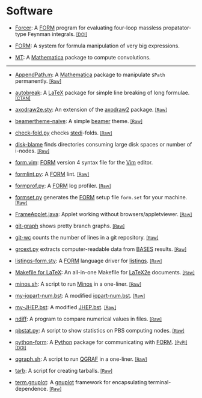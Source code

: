# Software

- [Forcer](https://github.com/benruijl/forcer):
  A [FORM](https://github.com/vermaseren/form) program for evaluating
  four-loop massless propatator-type Feynman integrals.
  <small>[[DOI]](https://doi.org/10.5281/zenodo.1043943)</small>

- [FORM](https://github.com/vermaseren/form):
  A system for formula manipulation of very big expressions.

- [MT](https://www.ttp.kit.edu/Progdata/ttp13/ttp13-027/):
  A [Mathematica](https://www.wolfram.com/mathematica/) package
  to compute convolutions.

----

- [AppendPath.m](https://gist.github.com/tueda/faaef78d0123b358e8be):
  A [Mathematica](https://www.wolfram.com/mathematica/) package to manipulate
  `$Path` permanently.
  <small>[[Raw]](https://git.io/AppendPath.m)</small>

- [autobreak](https://github.com/tueda/autobreak):
  A [LaTeX](https://www.latex-project.org/) package for simple line breaking of
  long formulae.
  <small>[[CTAN]](https://ctan.org/pkg/autobreak)</small>

- [axodraw2e.sty](https://gist.github.com/tueda/5d8a7ff9181ef630160703606f449597):
  An extension of the [axodraw2](https://www.ctan.org/pkg/axodraw2) package.
  <small>[[Raw]](https://gist.githubusercontent.com/tueda/5d8a7ff9181ef630160703606f449597/raw/axodraw2e.sty)</small>

- [beamertheme-naive](https://github.com/tueda/beamertheme-naive):
  A simple [beamer](https://github.com/josephwright/beamer) theme.
  <small>[[Raw]](https://raw.githubusercontent.com/tueda/beamertheme-naive/master/beamerthemenaive.sty)</small>

- [check-fold.py](https://gist.github.com/tueda/1e78d907130b0cd6c9b3)
  checks [stedi](https://www.nikhef.nl/~form/maindir/others/stedi/stedi.html)-folds.
  <small>[[Raw]](https://gist.githubusercontent.com/tueda/1e78d907130b0cd6c9b3/raw/check-fold.py)</small>

- [disk-blame](https://gist.github.com/tueda/caeb67bd8d5e3b0697f8fd6e8b8a79ae)
  finds directories consuming large disk spaces or number of i-nodes.
  <small>[[Raw]](https://gist.githubusercontent.com/tueda/caeb67bd8d5e3b0697f8fd6e8b8a79ae/raw/disk-blame)</small>

- [form.vim](https://github.com/tueda/form.vim):
  [FORM](https://github.com/vermaseren/form) version 4 syntax file for
  the [Vim](https://www.vim.org/) editor.

- [formlint.py](https://gist.github.com/tueda/489f55142c212aa80ce54f1256028d5e):
  A [FORM](https://github.com/vermaseren/form) lint.
  <small>[[Raw]](https://gist.githubusercontent.com/tueda/489f55142c212aa80ce54f1256028d5e/raw/formlint.py)</small>

- [formprof.py](https://gist.github.com/tueda/f44b42a12ac16c1966e9743e344615a1):
  A [FORM](https://github.com/vermaseren/form) log profiler.
  <small>[[Raw]](https://git.io/formprof.py)</small>

- [formset.py](https://gist.github.com/tueda/f44b42a12ac16c1966e9743e344615a1)
  generates the [FORM](https://github.com/vermaseren/form) setup file `form.set`
  for your machine.
  <small>[[Raw]](https://git.io/formset.py)</small>

- [FrameApplet.java](https://gist.github.com/tueda/df27d1c55a74c396593002b1700a5aa9):
  Applet working without browsers/appletviewer.
  <small>[[Raw]](https://gist.githubusercontent.com/tueda/df27d1c55a74c396593002b1700a5aa9/raw/FrameApplet.java)</small>

- [git-graph](https://gist.github.com/tueda/d411b7ddc4167c5bb209040b637d5e2d)
  shows pretty branch graphs.
  <small>[[Raw]](https://gist.githubusercontent.com/tueda/d411b7ddc4167c5bb209040b637d5e2d/raw/git-graph)</small>

- [git-wc](https://gist.github.com/tueda/6744aadd5b423c838b44)
  counts the number of lines in a git repository.
  <small>[[Raw]](https://gist.githubusercontent.com/tueda/6744aadd5b423c838b44/raw/git-wc)</small>

- [grcext.py](https://gist.github.com/tueda/33861cb5469c7c431b1b99b943a725e7)
  extracts computer-readable data from [BASES](http://minami-home.kek.jp/) results.
  <small>[[Raw]](https://gist.githubusercontent.com/tueda/33861cb5469c7c431b1b99b943a725e7/raw/grcext.py)</small>

- [listings-form.sty](https://gist.github.com/tueda/a7a15955165fe9eb7783b588870dfbd8):
  A [FORM](https://github.com/vermaseren/form) language driver for
  [listings](https://ctan.org/tex-archive/macros/latex/contrib/listings).
  <small>[[Raw]](https://gist.githubusercontent.com/tueda/a7a15955165fe9eb7783b588870dfbd8/raw/listings-form.sty)</small>

- [Makefile for LaTeX](https://github.com/tueda/makefile4latex):
  An all-in-one Makefile for [LaTeX2e](https://www.latex-project.org/)
  documents.
  <small>[[Raw]](https://raw.githubusercontent.com/tueda/makefile4latex/master/Makefile)</small>

- [minos.sh](https://gist.github.com/tueda/e5aa5414c2623ef021e5adc09e8feb55):
  A script to run [Minos](https://www.nikhef.nl/~form/maindir/others/minos/minos.html)
  in a one-liner.
  <small>[[Raw]](https://gist.githubusercontent.com/tueda/e5aa5414c2623ef021e5adc09e8feb55/raw/minos.sh)</small>

- [my-iopart-num.bst](https://gist.github.com/tueda/e256d86c9f340f3693419a4cd1311edb):
  A modified [iopart-num.bst](https://ctan.org/tex-archive/biblio/bibtex/contrib/iopart-num).
  <small>[[Raw]](https://gist.githubusercontent.com/tueda/e256d86c9f340f3693419a4cd1311edb/raw/my-iopart-num.bst)</small>

- [my-JHEP.bst](https://gist.github.com/tueda/515c813ad4dc42d8558a20aef94a83c9):
  A modified [JHEP.bst](https://jhep.sissa.it/jhep/help/JHEP_TeXclass.jsp).
  <small>[[Raw]](https://gist.githubusercontent.com/tueda/515c813ad4dc42d8558a20aef94a83c9/raw/my-JHEP.bst)</small>

- [ndiff](https://gist.github.com/tueda/8146d9a44b5b1ec18fee):
  A program to compare numerical values in files.
  <small>[[Raw]](https://gist.githubusercontent.com/tueda/8146d9a44b5b1ec18fee/raw/ndiff)</small>

- [pbstat.py](https://gist.github.com/tueda/faf1d5549f9e4804e2a398755594ee35):
  A script to show statistics on PBS computing nodes.
  <small>[[Raw]](https://gist.githubusercontent.com/tueda/faf1d5549f9e4804e2a398755594ee35/raw/pbstat.py)</small>

- [python-form](https://github.com/tueda/python-form):
  A [Python](https://www.python.org/) package for communicating with
  [FORM](https://github.com/vermaseren/form).
  <small>[[PyPI]](https://pypi.org/project/python-form/)</small>
  <small>[[DOI]](https://doi.org/10.5281/zenodo.1044009)</small>

- [qgraph.sh](https://gist.github.com/tueda/73ca3589793bba1b6e73):
  A script to run [QGRAF](http://cfif.ist.utl.pt/~paulo/qgraf.html)
  in a one-liner.
  <small>[[Raw]](https://gist.githubusercontent.com/tueda/73ca3589793bba1b6e73/raw/qgraf.sh)</small>

- [tarb](https://gist.github.com/tueda/7777291):
  A script for creating tarballs.
  <small>[[Raw]](https://gist.githubusercontent.com/tueda/7777291/raw/tarb)</small>

- [term.gnuplot](https://gist.github.com/tueda/9233f5d50c1479fe68aaa546aff97a0c):
  A [gnuplot](http://www.gnuplot.info/) framework for encapsulating terminal-dependence.
  <small>[[Raw]](https://gist.githubusercontent.com/tueda/9233f5d50c1479fe68aaa546aff97a0c/raw/term.gnuplot)</small>
